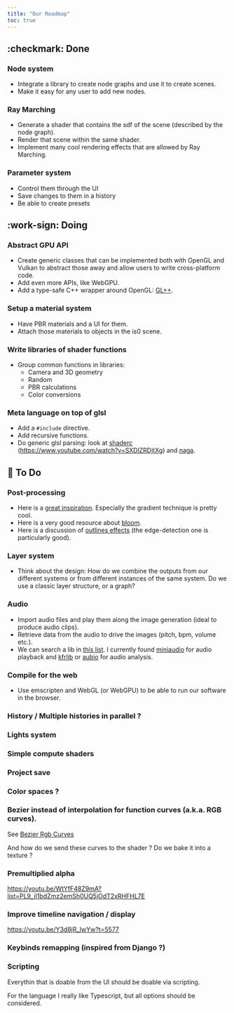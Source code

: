 ```yaml
---
title: "Our Roadmap"
toc: true
---
```


## :checkmark: Done

### Node system

- Integrate a library to create node graphs and use it to create scenes.
- Make it easy for any user to add new nodes.

### Ray Marching

- Generate a shader that contains the sdf of the scene (described by the node graph).
- Render that scene within the same shader.
- Implement many cool rendering effects that are allowed by Ray Marching.

### Parameter system

- Control them through the UI
- Save changes to them in a history 
- Be able to create presets

## :work-sign: Doing

### Abstract GPU API

- Create generic classes that can be implemented both with OpenGL and Vulkan to abstract those away and allow users to write cross-platform code.
- Add even more APIs, like WebGPU.
- Add a type-safe C++ wrapper around OpenGL: [GL++](https://github.com/CoolLibs/glpp).

### Setup a material system

- Have PBR materials and a UI for them.
- Attach those materials to objects in the is0 scene.

### Write libraries of shader functions

- Group common functions in libraries:
    - Camera and 3D geometry
    - Random
    - PBR calculations
    - Color conversions

### Meta language on top of glsl

- Add a `#include` directive.
- Add recursive functions.
- Do generic glsl parsing: look at [shaderc](https://github.com/google/shaderc) (https://www.youtube.com/watch?v=SXDlZRDjtXg) and [naga](https://github.com/gfx-rs/naga).

## :muscle: To Do

### Post-processing

- Here is a [great inspiration](https://youtu.be/Y3d8jR_IwYw?t=4378). Especially the gradient technique is pretty cool.
- Here is a very good resource about [bloom](https://youtu.be/tI70-HIc5ro).
- Here is a discussion of [outlines effects](https://alexanderameye.github.io/notes/rendering-outlines/) (the edge-detection one is particularly good).

### Layer system

- Think about the design: How do we combine the outputs from our different systems or from different instances of the same system.
Do we use a classic layer structure, or a graph?

### Audio

- Import audio files and play them along the image generation (ideal to produce audio clips).
- Retrieve data from the audio to drive the images (pitch, bpm, volume etc.).
- We can search a lib in [this list](https://awesomeopensource.com/projects/audio-library). I currently found [miniaudio](https://github.com/mackron/miniaudio) for audio playback and [kfrlib](https://www.kfrlib.com/newdocs/index.html) or [aubio](https://aubio.org/) for audio analysis.

### Compile for the web

- Use emscripten and WebGL (or WebGPU) to be able to run our software in the browser.

### History / Multiple histories in parallel ?

### Lights system

### Simple compute shaders

### Project save

### Color spaces ?

### Bezier instead of interpolation for function curves (a.k.a. RGB curves).

See [Bezier Rgb Curves](https://github.com/CoolLibs/Cool/blob/main/src/Cool/RgbCurve/_README.md)

And how do we send these curves to the shader ? Do we bake it into a texture ?

### Premultiplied alpha

https://youtu.be/WtYfF48Z9mA?list=PL9_jI1bdZmz2emSh0UQ5iOdT2xRHFHL7E

### Improve timeline navigation / display

https://youtu.be/Y3d8jR_IwYw?t=5577

### Keybinds remapping (inspired from Django ?)


### Scripting

Everythin that is doable from the UI should be doable via scripting.

For the language I really like Typescript, but all options should be considered.

